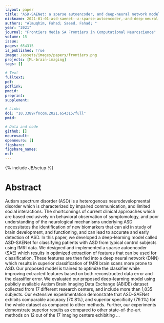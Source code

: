 ```yaml
---
layout: paper
title: "ASD-SAENet: a sparse autoencoder, and deep-neural network model for detecting autism spectrum disorder (ASD) using fMRI data"
nickname: 2021-01-01-asd-saenet--a-sparse-autoencoder,-and-deep-neural-network-model-for-detecting-autism-spectrum-disorder-asd-using-fmri-data
authors: "Almuqhim, Fahad; Saeed, Fahad; "
year: "2021"
journal: "Frontiers Media SA Frontiers in Computational Neuroscience"
volume: 15
issue:
pages: 654315
is_published: True
image: /assets/images/papers/frontiers.png
projects: [ML-brain-imaging]
tags: []

# Text
fulltext:
pdf:
pdflink:
pmcid:
preprint: 
supplement:

# Links
doi: "10.3389/fncom.2021.654315/full"
pmid:

# Data and code
github: []
neurovault:
openneuro: []
figshare:
figshare_names:
osf:
---
```

{% include JB/setup %}

# Abstract

Autism spectrum disorder (ASD) is a heterogenous neurodevelopmental disorder which is characterized by impaired communication, and limited social interactions. The shortcomings of current clinical approaches which are based exclusively on behavioral observation of symptomology, and poor understanding of the neurological mechanisms underlying ASD necessitates the identification of new biomarkers that can aid in study of brain development, and functioning, and can lead to accurate and early detection of ASD. In this paper, we developed a deep-learning model called ASD-SAENet for classifying patients with ASD from typical control subjects using fMRI data. We designed and implemented a sparse autoencoder (SAE) which results in optimized extraction of features that can be used for classification. These features are then fed into a deep neural network (DNN) which results in superior classification of fMRI brain scans more prone to ASD. Our proposed model is trained to optimize the classifier while improving extracted features based on both reconstructed data error and the classifier error. We evaluated our proposed deep-learning model using publicly available Autism Brain Imaging Data Exchange (ABIDE) dataset collected from 17 different research centers, and include more than 1,035 subjects. Our extensive experimentation demonstrate that ASD-SAENet exhibits comparable accuracy (70.8%), and superior specificity (79.1%) for the whole dataset as compared to other methods. Further, our experiments demonstrate superior results as compared to other state-of-the-art methods on 12 out of the 17 imaging centers exhibiting …
